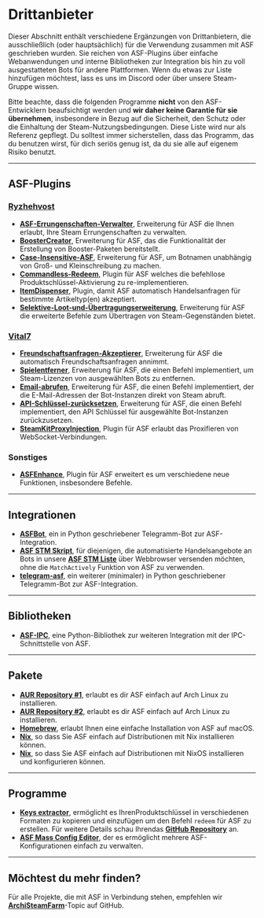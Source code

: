 # Drittanbieter

Dieser Abschnitt enthält verschiedene Ergänzungen von Drittanbietern, die ausschließlich (oder hauptsächlich) für die Verwendung zusammen mit ASF geschrieben wurden. Sie reichen von ASF-Plugins über einfache Webanwendungen und interne Bibliotheken zur Integration bis hin zu voll ausgestatteten Bots für andere Plattformen. Wenn du etwas zur Liste hinzufügen möchtest, lass es uns im Discord oder über unsere Steam-Gruppe wissen.

Bitte beachte, dass die folgenden Programme **nicht** von den ASF-Entwicklern beaufsichtigt werden und **wir daher keine Garantie für sie übernehmen**, insbesondere in Bezug auf die Sicherheit, den Schutz oder die Einhaltung der Steam-Nutzungsbedingungen. Diese Liste wird nur als Referenz gepflegt. Du solltest immer sicherstellen, dass das Programm, das du benutzen wirst, für dich seriös genug ist, da du sie alle auf eigenem Risiko benutzt.

---

## ASF-Plugins

### **[Ryzhehvost](https://github.com/Ryzhehvost)**

- **[ASF-Errungenschaften-Verwalter](https://github.com/Ryzhehvost/ASF-Achievement-Manager)**, Erweiterung für ASF die Ihnen erlaubt, Ihre Steam Errungenschaften zu verwalten.
- **[BoosterCreator](https://github.com/Ryzhehvost/BoosterCreator)**, Erweiterung für ASF, das die Funktionalität der Erstellung von Booster-Paketen bereitstellt.
- **[Case-Insensitive-ASF](https://github.com/Ryzhehvost/Case-Insensitive-ASF)**, Erweiterung für ASF, um Botnamen unabhängig von Groß- und Kleinschreibung zu machen.
- **[Commandless-Redeem](https://github.com/Ryzhehvost/Commandless-Redeem)**, Plugin für ASF welches die befehllose Produktschlüssel-Aktivierung zu re-implementieren.
- **[ItemDispenser](https://github.com/Ryzhehvost/ItemDispenser)**, Plugin, damit ASF automatisch Handelsanfragen für bestimmte Artikeltyp(en) akzeptiert.
- **[Selektive-Loot-und-Übertragungserweiterung](https://github.com/Ryzhehvost/Selective-Loot-and-Transfer-Plugin)**, Erweiterung für ASF die erweiterte Befehle zum Übertragen von Steam-Gegenständen bietet.

### **[Vital7](https://github.com/Vital7)**

- **[Freundschaftsanfragen-Akzeptierer](https://github.com/Vital7/FriendAccepter)**, Erweiterung für ASF die automatisch Freundschaftsanfragen annimmt.
- **[Spielentferner](https://github.com/Vital7/GameRemover)**, Erweiterung für ASF, die einen Befehl implementiert, um Steam-Lizenzen von ausgewählten Bots zu entfernen.
- **[Email-abrufen](https://github.com/Vital7/GetEmail)**, Erweiterung für ASF, die einen Befehl implementiert, der die E-Mail-Adressen der Bot-Instanzen direkt von Steam abruft.
- **[API-Schlüssel-zurücksetzen](https://github.com/Vital7/ResetAPIKey)**, Erweiterung für ASF, die einen Befehl implementiert, den API Schlüssel für ausgewählte Bot-Instanzen zurückzusetzen.
- **[SteamKitProxyInjection](https://github.com/Vital7/SteamKitProxyInjection)**, Plugin für ASF erlaubt das Proxifieren von WebSocket-Verbindungen.

### Sonstiges

- **[ASFEnhance](https://github.com/chr233/ASFEnhance)**, Plugin für ASF erweitert es um verschiedene neue Funktionen, insbesondere Befehle.

---

## Integrationen

- **[ASFBot](https://github.com/dmcallejo/ASFBot)**, ein in Python geschriebener Telegramm-Bot zur ASF-Integration.
- **[ASF STM Skript](https://greasyfork.org/en/scripts/404754-asf-stm)**, für diejenigen, die automatisierte Handelsangebote an Bots in unsere **[ASF STM Liste](https://github.com/JustArchiNET/ArchiSteamFarm/wiki/Remote-communication#public-asf-stm-listing)** über Webbrowser versenden möchten, ohne die `MatchActively` Funktion von ASF zu verwenden.
- **[telegram-asf](https://github.com/deluxghost/telegram-asf)**, ein weiterer (minimaler) in Python geschriebener Telegramm-Bot zur ASF-Integration.

---

## Bibliotheken

- **[ASF-IPC](https://github.com/deluxghost/ASF_IPC)**, eine Python-Bibliothek zur weiteren Integration mit der IPC-Schnittstelle von ASF.

---

## Pakete

- **[AUR Repository #1](https://aur.archlinux.org/packages/asf)**, erlaubt es dir ASF einfach auf Arch Linux zu installieren.
- **[AUR Repository #2](https://aur.archlinux.org/packages/archisteamfarm-bin)**, erlaubt es dir ASF einfach auf Arch Linux zu installieren.
- **[Homebrew](https://formulae.brew.sh/formula/archi-steam-farm)**, erlaubt Ihnen eine einfache Installation von ASF auf macOS.
- **[Nix](https://search.nixos.org/packages?channel=unstable&show=ArchiSteamFarm&from=0&size=50&sort=relevance&type=packages&query=ArchiSteamFarm)**, so dass Sie ASF einfach auf Distributionen mit Nix installieren können.
- **[Nix](https://search.nixos.org/options?channel=unstable&from=0&size=50&sort=relevance&type=packages&query=ArchiSteamFarm)**, so dass Sie ASF einfach auf Distributionen mit NixOS installieren und konfigurieren können.

---

## Programme

- **[Keys extractor](https://ske.xpixv.com)**, ermöglicht es IhrenProduktschlüssel in verschiedenen Formaten zu kopieren und einzufügen um den Befehl `redeem` für ASF zu erstellen. Für weitere Details schau Ihrendas **[GitHub Repository](https://github.com/PixvIO/SKE)** an.
- **[ASF Mass Config Editor](https://github.com/genesix-eu/ASF_MCE)**, der es ermöglicht mehrere ASF-Konfigurationen einfach zu verwalten.

---

## Möchtest du mehr finden?

Für alle Projekte, die mit ASF in Verbindung stehen, empfehlen wir **[ArchiSteamFarm](https://github.com/topics/archisteamfarm)**-Topic auf GitHub.